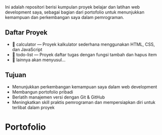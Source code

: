 Ini adalah repositori berisi kumpulan proyek belajar dan latihan web development saya, 
sebagai bagian dari portofolio untuk menunjukkan kemampuan dan perkembangan saya dalam pemrograman.

## Daftar Proyek
- 📁 calculator — Proyek kalkulator sederhana menggunakan HTML, CSS, dan JavaScript
- 📁 todo-list — Proyek daftar tugas dengan fungsi tambah dan hapus item
- 📁 lainnya akan menyusul...

## Tujuan
- Menunjukkan perkembangan kemampuan saya dalam web development
- Membangun portofolio pribadi
- Berlatih manajemen versi dengan Git & GitHub
- Meningkatkan skill praktis pemrograman dan mempersiapkan diri untuk terlibat dalam proyek 

# Portofolio